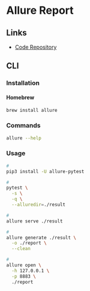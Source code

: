 # Allure Report

## Links

- [Code Repository](https://github.com/allure-framework/allure2)

## CLI

### Installation

#### Homebrew

```sh
brew install allure
```

### Commands

```sh
allure --help
```

### Usage

```sh
#
pip3 install -U allure-pytest

#
pytest \
  -s \
  -q \
  --alluredir=./result

#
allure serve ./result

#
allure generate ./result \
  -o ./report \
  --clean

#
allure open \
  -h 127.0.0.1 \
  -p 8883 \
  ./report
```
